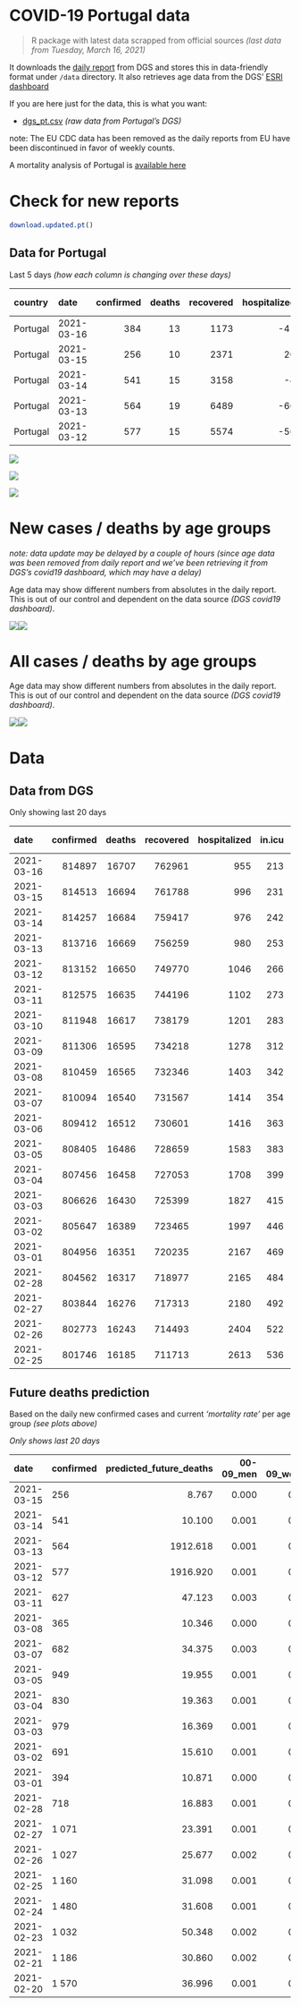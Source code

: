 COVID-19 Portugal data
================

> R package with latest data scrapped from official sources *(last data
> from Tuesday, March 16, 2021)*

It downloads the [daily
report](https://covid19.min-saude.pt/relatorio-de-situacao/) from DGS
and stores this in data-friendly format under `/data` directory. It also
retrieves age data from the DGS’ [ESRI
dashboard](https://covid19.min-saude.pt/ponto-de-situacao-atual-em-portugal/)

If you are here just for the data, this is what you want:

  - [dgs\_pt.csv](raw/master/data/dgs_pt.csv) *(raw data from Portugal’s
    DGS)*

note: The EU CDC data has been removed as the daily reports from EU have
been discontinued in favor of weekly counts.

A mortality analysis of Portugal is [available
here](https://averissimo.github.io/covid19-analysis/mortality.html)

# Check for new reports

``` r
download.updated.pt()
```

## Data for Portugal

Last 5 days *(how each column is changing over these days)*

| country  | date       | confirmed | deaths | recovered | hospitalized | in.icu | confirmed\_m\_00-09 | confirmed\_w\_00-09 | confirmed\_m\_10-19 | confirmed\_w\_10-19 | confirmed\_m\_20-29 | confirmed\_w\_20-29 | confirmed\_m\_30-39 | confirmed\_w\_30-39 | confirmed\_m\_40-49 | confirmed\_w\_40-49 | confirmed\_m\_50-59 | confirmed\_w\_50-59 | confirmed\_m\_60-69 | confirmed\_w\_60-69 | confirmed\_m\_70-79 | confirmed\_w\_70-79 | confirmed\_m\_80+ | confirmed\_w\_80+ | death\_m\_00-09 | death\_w\_00-09 | death\_m\_10-19 | death\_w\_10-19 | death\_m\_20-29 | death\_w\_20-29 | death\_m\_30-39 | death\_w\_30-39 | death\_m\_40-49 | death\_w\_40-49 | death\_m\_50-59 | death\_w\_50-59 | death\_m\_60-69 | death\_w\_60-69 | death\_m\_70-79 | death\_w\_70-79 | death\_m\_80+ | death\_w\_80+ |
| :------- | :--------- | --------: | -----: | --------: | -----------: | -----: | ------------------: | ------------------: | ------------------: | ------------------: | ------------------: | ------------------: | ------------------: | ------------------: | ------------------: | ------------------: | ------------------: | ------------------: | ------------------: | ------------------: | ------------------: | ------------------: | ----------------: | ----------------: | --------------: | --------------: | --------------: | --------------: | --------------: | --------------: | --------------: | --------------: | --------------: | --------------: | --------------: | --------------: | --------------: | --------------: | --------------: | --------------: | ------------: | ------------: |
| Portugal | 2021-03-16 |       384 |     13 |      1173 |         \-41 |   \-18 |                  NA |                  NA |                  NA |                  NA |                  NA |                  NA |                  NA |                  NA |                  NA |                  NA |                  NA |                  NA |                  NA |                  NA |                  NA |                  NA |                NA |                NA |              NA |              NA |              NA |              NA |              NA |              NA |              NA |              NA |              NA |              NA |              NA |              NA |              NA |              NA |              NA |              NA |            NA |            NA |
| Portugal | 2021-03-15 |       256 |     10 |      2371 |           20 |   \-11 |                   4 |                 \-5 |                 \-2 |                  13 |                  21 |                  11 |                   0 |                  21 |                  25 |                  11 |                  25 |                  28 |                  10 |                  30 |                  17 |                  13 |                13 |                22 |               0 |               0 |               0 |               0 |               0 |               0 |               0 |               0 |               0 |               0 |               0 |               0 |               1 |               0 |               2 |               1 |             2 |             4 |
| Portugal | 2021-03-14 |       541 |     15 |      3158 |          \-4 |   \-11 |                  16 |                  13 |                  27 |                  23 |                  52 |                  50 |                  36 |                  32 |                  33 |                  48 |                  42 |                  37 |                  26 |                  24 |                  16 |                  22 |                11 |                29 |               0 |               0 |               0 |               0 |               0 |               0 |               0 |               0 |               1 |               0 |               1 |               0 |               0 |               0 |               4 |               2 |             2 |             5 |
| Portugal | 2021-03-13 |       564 |     19 |      6489 |         \-66 |   \-13 |                  30 |                  16 |                   6 |                  27 |                  70 |                  42 |                  41 |                  20 |                  32 |                  40 |                  42 |                  47 |                  23 |                  28 |             \-14283 |             \-14218 |                20 |                40 |               0 |               0 |               0 |               0 |               0 |               0 |               0 |               0 |               0 |               1 |               0 |               0 |               1 |               0 |               2 |               1 |             4 |            10 |
| Portugal | 2021-03-12 |       577 |     15 |      5574 |         \-56 |    \-7 |                  13 |                  24 |                  20 |                  18 |                  48 |                  40 |                  42 |                  37 |                  41 |                  36 |                  40 |                  55 |                  32 |                  37 |               14326 |               14263 |                17 |                31 |               0 |               0 |               0 |               0 |               0 |               0 |               0 |               0 |               0 |               0 |               0 |               1 |               1 |               2 |               2 |               2 |             5 |             2 |

![](README_files/figure-gfm/totals-1.svg)<!-- -->

![](README_files/figure-gfm/differential-1.svg)<!-- -->

![](README_files/figure-gfm/differential_7days-1.svg)<!-- -->

# New cases / deaths by age groups

*note: data update may be delayed by a couple of hours (since age data
was been removed from daily report and we’ve been retrieving it from
DGS’s covid19 dashboard, which may have a delay)*

Age data may show different numbers from absolutes in the daily report.
This is out of our control and dependent on the data source *(DGS
covid19 dashboard)*.

![](README_files/figure-gfm/new_cases_deaths-1.svg)<!-- -->![](README_files/figure-gfm/new_cases_deaths-2.svg)<!-- -->

# All cases / deaths by age groups

Age data may show different numbers from absolutes in the daily report.
This is out of our control and dependent on the data source *(DGS
covid19 dashboard)*.

![](README_files/figure-gfm/total_cases_deaths-1.svg)<!-- -->![](README_files/figure-gfm/total_cases_deaths-2.svg)<!-- -->

# Data

## Data from DGS

Only showing last 20 days

| date       | confirmed | deaths | recovered | hospitalized | in.icu | confirmed\_m\_00-09 | confirmed\_w\_00-09 | confirmed\_m\_10-19 | confirmed\_w\_10-19 | confirmed\_m\_20-29 | confirmed\_w\_20-29 | confirmed\_m\_30-39 | confirmed\_w\_30-39 | confirmed\_m\_40-49 | confirmed\_w\_40-49 | confirmed\_m\_50-59 | confirmed\_w\_50-59 | confirmed\_m\_60-69 | confirmed\_w\_60-69 | confirmed\_m\_70-79 | confirmed\_w\_70-79 | confirmed\_m\_80+ | confirmed\_w\_80+ | death\_m\_00-09 | death\_w\_00-09 | death\_m\_10-19 | death\_w\_10-19 | death\_m\_20-29 | death\_w\_20-29 | death\_m\_30-39 | death\_w\_30-39 | death\_m\_40-49 | death\_w\_40-49 | death\_m\_50-59 | death\_w\_50-59 | death\_m\_60-69 | death\_w\_60-69 | death\_m\_70-79 | death\_w\_70-79 | death\_m\_80+ | death\_w\_80+ |
| :--------- | --------: | -----: | --------: | -----------: | -----: | ------------------: | ------------------: | ------------------: | ------------------: | ------------------: | ------------------: | ------------------: | ------------------: | ------------------: | ------------------: | ------------------: | ------------------: | ------------------: | ------------------: | ------------------: | ------------------: | ----------------: | ----------------: | --------------: | --------------: | --------------: | --------------: | --------------: | --------------: | --------------: | --------------: | --------------: | --------------: | --------------: | --------------: | --------------: | --------------: | --------------: | --------------: | ------------: | ------------: |
| 2021-03-16 |    814897 |  16707 |    762961 |          955 |    213 |                  NA |                  NA |                  NA |                  NA |                  NA |                  NA |                  NA |                  NA |                  NA |                  NA |                  NA |                  NA |                  NA |                  NA |                  NA |                  NA |                NA |                NA |              NA |              NA |              NA |              NA |              NA |              NA |              NA |              NA |              NA |              NA |              NA |              NA |              NA |              NA |              NA |              NA |            NA |            NA |
| 2021-03-15 |    814513 |  16694 |    761788 |          996 |    231 |               22976 |               22047 |               37578 |               37985 |               54504 |               61726 |               53264 |               63566 |               59863 |               75662 |               53152 |               67691 |               39680 |               42929 |               25371 |               28664 |             22352 |             45219 |               1 |               1 |               1 |               1 |               7 |               5 |              21 |              20 |              89 |              61 |             323 |             126 |            1026 |             452 |            2226 |            1307 |          5059 |          5968 |
| 2021-03-14 |    814257 |  16684 |    759417 |          976 |    242 |               22972 |               22052 |               37580 |               37972 |               54483 |               61715 |               53264 |               63545 |               59838 |               75651 |               53127 |               67663 |               39670 |               42899 |               25354 |               28651 |             22339 |             45197 |               1 |               1 |               1 |               1 |               7 |               5 |              21 |              20 |              89 |              61 |             323 |             126 |            1025 |             452 |            2224 |            1306 |          5057 |          5964 |
| 2021-03-13 |    813716 |  16669 |    756259 |          980 |    253 |               22956 |               22039 |               37553 |               37949 |               54431 |               61665 |               53228 |               63513 |               59805 |               75603 |               53085 |               67626 |               39644 |               42875 |               25338 |               28629 |             22328 |             45168 |               1 |               1 |               1 |               1 |               7 |               5 |              21 |              20 |              88 |              61 |             322 |             126 |            1025 |             452 |            2220 |            1304 |          5055 |          5959 |
| 2021-03-12 |    813152 |  16650 |    749770 |         1046 |    266 |               22926 |               22023 |               37547 |               37922 |               54361 |               61623 |               53187 |               63493 |               59773 |               75563 |               53043 |               67579 |               39621 |               42847 |               39621 |               42847 |             22308 |             45128 |               1 |               1 |               1 |               1 |               7 |               5 |              21 |              20 |              88 |              60 |             322 |             126 |            1024 |             452 |            2218 |            1303 |          5051 |          5949 |
| 2021-03-11 |    812575 |  16635 |    744196 |         1102 |    273 |               22913 |               21999 |               37527 |               37904 |               54313 |               61583 |               53145 |               63456 |               59732 |               75527 |               53003 |               67524 |               39589 |               42810 |               25295 |               28584 |             22291 |             45097 |               1 |               1 |               1 |               1 |               7 |               5 |              21 |              20 |              88 |              60 |             322 |             125 |            1023 |             450 |            2216 |            1301 |          5046 |          5947 |
| 2021-03-10 |    811948 |  16617 |    738179 |         1201 |    283 |                  NA |                  NA |                  NA |                  NA |                  NA |                  NA |                  NA |                  NA |                  NA |                  NA |                  NA |                  NA |                  NA |                  NA |                  NA |                  NA |                NA |                NA |              NA |              NA |              NA |              NA |              NA |              NA |              NA |              NA |              NA |              NA |              NA |              NA |              NA |              NA |              NA |              NA |            NA |            NA |
| 2021-03-09 |    811306 |  16595 |    734218 |         1278 |    312 |                  NA |                  NA |                  NA |                  NA |                  NA |                  NA |                  NA |                  NA |                  NA |                  NA |                  NA |                  NA |                  NA |                  NA |                  NA |                  NA |                NA |                NA |              NA |              NA |              NA |              NA |              NA |              NA |              NA |              NA |              NA |              NA |              NA |              NA |              NA |              NA |              NA |              NA |            NA |            NA |
| 2021-03-08 |    810459 |  16565 |    732346 |         1403 |    342 |               22853 |               21950 |               37452 |               37830 |               54143 |               61434 |               52966 |               63328 |               59568 |               75382 |               52844 |               67364 |               39483 |               42673 |               25206 |               28506 |             22227 |             44981 |               1 |               1 |               1 |               1 |               7 |               5 |              21 |              20 |              88 |              60 |             318 |             124 |            1015 |             446 |            2200 |            1299 |          5028 |          5930 |
| 2021-03-07 |    810094 |  16540 |    731567 |         1414 |    354 |               22843 |               21942 |               37452 |               37816 |               54098 |               61414 |               52953 |               63301 |               59556 |               75363 |               52820 |               67314 |               39458 |               42649 |               25193 |               28487 |             22210 |             44956 |               1 |               1 |               1 |               1 |               7 |               5 |              21 |              20 |              88 |              60 |             318 |             123 |            1014 |             445 |            2196 |            1299 |          5019 |          5921 |
| 2021-03-06 |    809412 |  16512 |    730601 |         1416 |    363 |                  NA |                  NA |                  NA |                  NA |                  NA |                  NA |                  NA |                  NA |                  NA |                  NA |                  NA |                  NA |                  NA |                  NA |                  NA |                  NA |                NA |                NA |              NA |              NA |              NA |              NA |              NA |              NA |              NA |              NA |              NA |              NA |              NA |              NA |              NA |              NA |              NA |              NA |            NA |            NA |
| 2021-03-05 |    808405 |  16486 |    728659 |         1583 |    383 |               22773 |               21875 |               37381 |               37737 |               53967 |               61316 |               52832 |               63194 |               59425 |               75234 |               52708 |               67167 |               39372 |               42577 |               25128 |               28409 |             22162 |             44881 |               1 |               1 |               1 |               1 |               7 |               5 |              20 |              20 |              87 |              60 |             314 |             123 |            1014 |             444 |            2177 |            1294 |          5004 |          5913 |
| 2021-03-04 |    807456 |  16458 |    727053 |         1708 |    399 |               22742 |               21859 |               37338 |               37694 |               53899 |               61261 |               52782 |               63112 |               59358 |               75163 |               52619 |               67080 |               39317 |               42521 |               25094 |               28377 |             22128 |             44844 |               1 |               1 |               1 |               1 |               7 |               5 |              20 |              20 |              87 |              60 |             312 |             123 |            1012 |             444 |            2173 |            1293 |          4993 |          5905 |
| 2021-03-03 |    806626 |  16430 |    725399 |         1827 |    415 |               22722 |               21840 |               37316 |               37673 |               53827 |               61185 |               52735 |               63061 |               59298 |               75071 |               52549 |               67018 |               39295 |               42467 |               25067 |               28349 |             22106 |             44777 |               1 |               1 |               1 |               1 |               7 |               5 |              20 |              20 |              87 |              59 |             310 |             123 |            1009 |             442 |            2169 |            1288 |          4989 |          5898 |
| 2021-03-02 |    805647 |  16389 |    723465 |         1997 |    446 |               22698 |               21811 |               37261 |               37611 |               53759 |               61137 |               52687 |               62978 |               59225 |               74981 |               52485 |               66943 |               39230 |               42388 |               25041 |               28316 |             22090 |             44734 |               1 |               1 |               1 |               1 |               7 |               5 |              20 |              20 |              87 |              59 |             310 |             122 |            1008 |             439 |            2164 |            1284 |          4971 |          5889 |
| 2021-03-01 |    804956 |  16351 |    720235 |         2167 |    469 |               22683 |               21788 |               37228 |               37598 |               53720 |               61088 |               52627 |               62938 |               59161 |               74930 |               52440 |               66866 |               39194 |               42353 |               25012 |               28299 |             22068 |             44693 |               1 |               1 |               1 |               1 |               7 |               5 |              20 |              20 |              87 |              59 |             307 |             121 |            1007 |             437 |            2160 |            1280 |          4961 |          5876 |
| 2021-02-28 |    804562 |  16317 |    718977 |         2165 |    484 |               22674 |               21773 |               37214 |               37597 |               53694 |               61062 |               52590 |               62909 |               59143 |               74921 |               52408 |               66834 |               39174 |               42303 |               24997 |               28281 |             22050 |             44668 |               1 |               1 |               1 |               1 |               7 |               5 |              20 |              19 |              87 |              59 |             307 |             121 |            1003 |             436 |            2158 |            1277 |          4952 |          5862 |
| 2021-02-27 |    803844 |  16276 |    717313 |         2180 |    492 |               22641 |               21751 |               37183 |               37566 |               53641 |               61031 |               52539 |               62863 |               59076 |               74867 |               52359 |               66780 |               39135 |               42265 |               24972 |               28257 |             22025 |             44623 |               1 |               1 |               1 |               1 |               7 |               5 |              20 |              19 |              87 |              59 |             306 |             121 |             998 |             433 |            2146 |            1276 |          4940 |          5855 |
| 2021-02-26 |    802773 |  16243 |    714493 |         2404 |    522 |               22619 |               21715 |               37135 |               37536 |               53560 |               60951 |               52472 |               62800 |               59000 |               74791 |               52275 |               66682 |               39073 |               42191 |               24935 |               28208 |             21992 |             44569 |               1 |               1 |               1 |               1 |               7 |               5 |              20 |              19 |              87 |              59 |             305 |             120 |             998 |             430 |            2139 |            1270 |          4932 |          5848 |
| 2021-02-25 |    801746 |  16185 |    711713 |         2613 |    536 |               22583 |               21686 |               37093 |               37475 |               53490 |               60900 |               52405 |               62742 |               58925 |               74714 |               52198 |               66605 |               39007 |               42135 |               24895 |               28168 |             21958 |             44497 |               1 |               1 |               1 |               1 |               7 |               5 |              20 |              19 |              87 |              59 |             304 |             119 |             991 |             430 |            2131 |            1262 |          4919 |          5828 |

## Future deaths prediction

Based on the daily new confirmed cases and current *‘mortality rate’*
per age group *(see plots above)*

*Only shows last 20 days*

| date       | confirmed | predicted\_future\_deaths | 00-09\_men | 00-09\_women | 10-19\_men | 10-19\_women | 20-29\_men | 20-29\_women | 30-39\_men | 30-39\_women | 40-49\_men | 40-49\_women | 50-59\_men | 50-59\_women | 60-69\_men | 60-69\_women | 70-79\_men | 70-79\_women | 80+\_men | 80+\_women |
| :--------- | :-------- | ------------------------: | ---------: | -----------: | ---------: | -----------: | ---------: | -----------: | ---------: | -----------: | ---------: | -----------: | ---------: | -----------: | ---------: | -----------: | ---------: | -----------: | -------: | ---------: |
| 2021-03-15 | 256       |                     8.767 |      0.000 |        0.000 |      0.000 |        0.000 |      0.003 |        0.001 |      0.000 |        0.007 |      0.037 |        0.009 |      0.152 |        0.052 |      0.259 |        0.316 |      1.492 |        0.593 |    2.942 |      2.904 |
| 2021-03-14 | 541       |                    10.100 |      0.001 |        0.001 |      0.001 |        0.001 |      0.007 |        0.004 |      0.014 |        0.010 |      0.049 |        0.039 |      0.255 |        0.069 |      0.672 |        0.253 |      1.404 |        1.003 |    2.490 |      3.827 |
| 2021-03-13 | 564       |                  1912.618 |      0.001 |        0.001 |      0.000 |        0.001 |      0.009 |        0.003 |      0.016 |        0.006 |      0.048 |        0.032 |      0.255 |        0.087 |      0.595 |        0.295 |   1253.161 |      648.302 |    4.527 |      5.279 |
| 2021-03-12 | 577       |                  1916.920 |      0.001 |        0.001 |      0.001 |        0.000 |      0.006 |        0.003 |      0.017 |        0.012 |      0.061 |        0.029 |      0.243 |        0.102 |      0.827 |        0.390 |   1256.934 |      650.354 |    3.848 |      4.091 |
| 2021-03-11 | 627       |                    47.123 |      0.003 |        0.002 |      0.002 |        0.002 |      0.022 |        0.012 |      0.071 |        0.040 |      0.244 |        0.117 |      0.966 |        0.298 |      2.741 |        1.442 |      7.809 |        3.557 |   14.485 |     15.310 |
| 2021-03-08 | 365       |                    10.346 |      0.000 |        0.000 |      0.000 |        0.000 |      0.006 |        0.002 |      0.005 |        0.008 |      0.018 |        0.015 |      0.146 |        0.093 |      0.646 |        0.253 |      1.141 |        0.866 |    3.848 |      3.299 |
| 2021-03-07 | 682       |                    34.375 |      0.003 |        0.003 |      0.002 |        0.002 |      0.017 |        0.008 |      0.048 |        0.034 |      0.195 |        0.104 |      0.681 |        0.274 |      2.224 |        0.758 |      5.703 |        3.557 |   10.864 |      9.898 |
| 2021-03-05 | 949       |                    19.955 |      0.001 |        0.001 |      0.001 |        0.001 |      0.009 |        0.004 |      0.020 |        0.026 |      0.100 |        0.057 |      0.541 |        0.162 |      1.422 |        0.590 |      2.983 |        1.459 |    7.695 |      4.883 |
| 2021-03-04 | 830       |                    19.363 |      0.001 |        0.001 |      0.001 |        0.001 |      0.009 |        0.006 |      0.019 |        0.016 |      0.089 |        0.074 |      0.425 |        0.115 |      0.569 |        0.569 |      2.369 |        1.277 |    4.979 |      8.843 |
| 2021-03-03 | 979       |                    16.369 |      0.001 |        0.001 |      0.001 |        0.002 |      0.009 |        0.004 |      0.019 |        0.026 |      0.109 |        0.073 |      0.389 |        0.140 |      1.681 |        0.832 |      2.281 |        1.505 |    3.621 |      5.675 |
| 2021-03-02 | 691       |                    15.610 |      0.001 |        0.001 |      0.001 |        0.000 |      0.005 |        0.004 |      0.024 |        0.013 |      0.095 |        0.041 |      0.273 |        0.143 |      0.931 |        0.369 |      2.544 |        0.775 |    4.979 |      5.411 |
| 2021-03-01 | 394       |                    10.871 |      0.000 |        0.001 |      0.000 |        0.000 |      0.003 |        0.002 |      0.015 |        0.009 |      0.027 |        0.007 |      0.194 |        0.060 |      0.517 |        0.526 |      1.316 |        0.821 |    4.074 |      3.299 |
| 2021-02-28 | 718       |                    16.883 |      0.001 |        0.001 |      0.001 |        0.001 |      0.007 |        0.003 |      0.020 |        0.014 |      0.100 |        0.044 |      0.298 |        0.101 |      1.008 |        0.400 |      2.193 |        1.094 |    5.658 |      5.939 |
| 2021-02-27 | 1 071     |                    23.391 |      0.001 |        0.002 |      0.001 |        0.001 |      0.010 |        0.006 |      0.026 |        0.020 |      0.113 |        0.061 |      0.510 |        0.182 |      1.603 |        0.779 |      3.246 |        2.234 |    7.469 |      7.127 |
| 2021-02-26 | 1 027     |                    25.677 |      0.002 |        0.001 |      0.001 |        0.002 |      0.009 |        0.004 |      0.026 |        0.018 |      0.112 |        0.062 |      0.468 |        0.143 |      1.707 |        0.590 |      3.510 |        1.824 |    7.695 |      9.503 |
| 2021-02-25 | 1 160     |                    31.098 |      0.001 |        0.001 |      0.001 |        0.001 |      0.012 |        0.006 |      0.032 |        0.027 |      0.120 |        0.064 |      0.407 |        0.169 |      1.577 |        0.884 |      5.001 |        2.052 |    8.601 |     12.142 |
| 2021-02-24 | 1 480     |                    31.608 |      0.001 |        0.002 |      0.002 |        0.002 |      0.014 |        0.008 |      0.045 |        0.033 |      0.180 |        0.104 |      0.596 |        0.214 |      1.784 |        0.969 |      4.475 |        2.964 |   10.185 |     10.030 |
| 2021-02-23 | 1 032     |                    50.348 |      0.002 |        0.001 |      0.001 |        0.002 |      0.013 |        0.007 |      0.037 |        0.031 |      0.204 |        0.097 |      0.693 |        0.235 |      2.043 |        0.937 |      6.931 |        2.964 |   16.749 |     19.401 |
| 2021-02-21 | 1 186     |                    30.860 |      0.002 |        0.001 |      0.001 |        0.001 |      0.011 |        0.007 |      0.025 |        0.019 |      0.131 |        0.073 |      0.577 |        0.140 |      1.577 |        0.927 |      4.211 |        2.508 |    9.959 |     10.690 |
| 2021-02-20 | 1 570     |                    36.996 |      0.001 |        0.002 |      0.002 |        0.002 |      0.012 |        0.009 |      0.039 |        0.039 |      0.172 |        0.106 |      0.565 |        0.257 |      2.534 |        1.011 |      4.913 |        2.553 |   11.317 |     13.462 |
